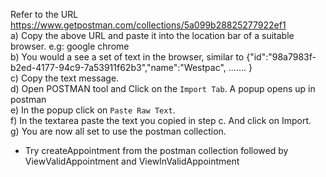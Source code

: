 Refer to the URL https://www.getpostman.com/collections/5a099b28825277922ef1
<br> a) Copy the above URL and paste it into the location bar of a suitable browser. e.g: google chrome <br>
b) You would a see a set of text in the browser, similar to {"id":"98a7983f-b2ed-4177-94c9-7a53911f62b3","name":"Westpac", ....... } <br>
c) Copy the text message.<br>
d) Open POSTMAN tool and Click on the ```Import Tab```. A popup opens up in postman<br>
e) In the popup click on ```Paste Raw Text```.<br>
f) In the textarea paste the text you copied in step c. And click on Import.<br>
g) You are now all set to use the postman collection.<br>
   - Try createAppointment from the postman collection followed by ViewValidAppointment and ViewInValidAppointment<br>

